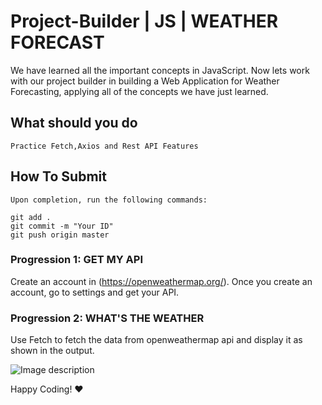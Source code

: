 # Project-Builder | JS | WEATHER FORECAST

We have learned all the important concepts in JavaScript. Now lets work with our project builder in building a Web Application for Weather Forecasting, applying all of the concepts we have just learned.

## What should you do
```
Practice Fetch,Axios and Rest API Features
```

## How To Submit
```
Upon completion, run the following commands:

git add .
git commit -m "Your ID"
git push origin master

```

### Progression 1: GET MY API
Create an account in (https://openweathermap.org/). Once you create an account, go to settings and get your API.

### Progression 2: WHAT'S THE WEATHER
Use Fetch to fetch the data from openweathermap api and display it as shown in the output. 

![Image description](https://i1.faceprep.in/ProGrad/weather-1.png)


Happy Coding! ❤️

